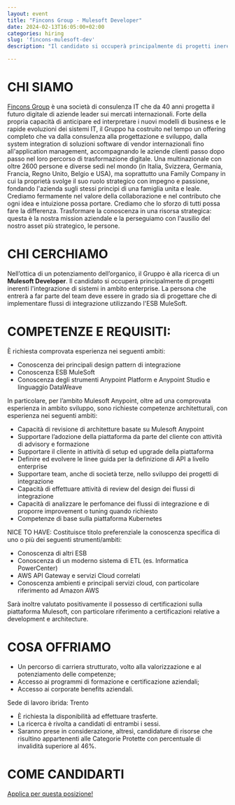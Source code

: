 ```yaml
---
layout: event
title: "Fincons Group - Mulesoft Developer"
date: 2024-02-13T16:05:00+02:00
categories: hiring
slug: 'fincons-mulesoft-dev'
description: "Il candidato si occuperà principalmente di progetti inerenti l'integrazione di sistemi in ambito enterprise. La persona che entrerà a far parte del team deve essere in grado sia di progettare che di implementare flussi di integrazione utilizzando l'ESB MuleSoft."

---
```


# CHI SIAMO
[Fincons Group](https://www.finconsgroup.com) è una società di consulenza IT che da 40 anni progetta il futuro digitale di aziende leader sui mercati internazionali. Forte della propria capacità di anticipare ed interpretare i nuovi modelli di business e le rapide evoluzioni dei sistemi IT, il Gruppo ha costruito nel tempo un offering completo che va dalla consulenza alla progettazione e sviluppo, dalla system integration di soluzioni software di vendor internazionali fino all'application management, accompagnando le aziende clienti passo dopo passo nel loro percorso di trasformazione digitale. Una multinazionale con oltre 2600 persone e diverse sedi nel mondo (in Italia, Svizzera, Germania, Francia, Regno Unito, Belgio e USA), ma soprattutto una Family Company in cui la proprietà svolge il suo ruolo strategico con impegno e passione, fondando l'azienda sugli stessi principi di una famiglia unita e leale.
Crediamo fermamente nel valore della collaborazione e nel contributo che ogni idea e intuizione possa portare. Crediamo che lo sforzo di tutti possa fare la differenza. Trasformare la conoscenza in una risorsa strategica: questa è la nostra mission aziendale e la perseguiamo con l'ausilio del nostro asset più strategico, le persone.


# CHI CERCHIAMO
Nell’ottica di un potenziamento dell’organico, il Gruppo è alla ricerca di un <b>Mulesoft Developer</b>.
Il candidato si occuperà principalmente di progetti inerenti l'integrazione di sistemi in ambito enterprise.
La persona che entrerà a far parte del team deve essere in grado sia di progettare che di implementare flussi di integrazione utilizzando l'ESB MuleSoft.

# COMPETENZE E REQUISITI:
È richiesta comprovata esperienza nei seguenti ambiti:
- Conoscenza dei principali design pattern di integrazione
- Conoscenza ESB MuleSoft
- Conoscenza degli strumenti Anypoint Platform e Anypoint Studio e linguaggio DataWeave

In particolare, per l’ambito Mulesoft Anypoint, oltre ad una comprovata esperienza in ambito sviluppo, sono richieste competenze architetturali, con esperienza nei seguenti ambiti:
- Capacità di revisione di architetture basate su Mulesoft Anypoint
- Supportare l’adozione della piattaforma da parte del cliente con attività di advisory e formazione
- Supportare il cliente in attività di setup ed upgrade della piattaforma
- Definire ed evolvere le linee guida per la definizione di API a livello enterprise
- Supportare team, anche di società terze, nello sviluppo dei progetti di integrazione
- Capacità di effettuare attività di review del design dei flussi di integrazione
- Capacità di analizzare le perfomance dei flussi di integrazione e di proporre improvement o tuning quando richiesto
- Competenze di base sulla piattaforma Kubernetes

NICE TO HAVE:
Costituisce titolo preferenziale la conoscenza specifica di uno o più dei seguenti strumenti/ambiti:
- Conoscenza di altri ESB
- Conoscenza di un moderno sistema di ETL (es. Informatica PowerCenter)
- AWS API Gateway e servizi Cloud correlati
- Conoscenza ambienti e principali servizi cloud, con particolare riferimento ad Amazon AWS

Sarà inoltre valutato positivamente il possesso di certificazioni sulla piattaforma Mulesoft, con particolare riferimento a certificazioni relative a development e architecture.


# COSA OFFRIAMO
- Un percorso di carriera strutturato, volto alla valorizzazione e al potenziamento delle competenze;
- Accesso ai programmi di formazione e certificazione aziendali;
- Accesso ai corporate benefits aziendali.

Sede di lavoro ibrida: Trento

- È richiesta la disponibilità ad effettuare trasferte.
- La ricerca è rivolta a candidati di entrambi i sessi.
- Saranno prese in considerazione, altresì, candidature di risorse che risultino appartenenti alle Categorie Protette con percentuale di invalidità superiore al 46%.


# COME CANDIDARTI
<a class="btn btn-primary text-white btn-lg mt-3" target="_blank" href="https://fincons.applytojob.com/apply/tEyuKwnpQ9/Mulesoft-Developer">Applica per questa posizione!</a>